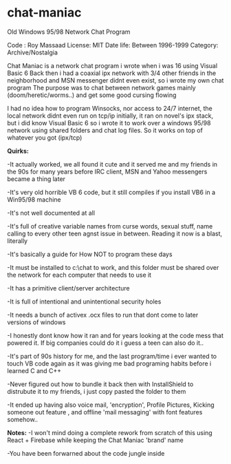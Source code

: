 # chat-maniac
Old Windows 95/98 Network Chat Program

Code : Roy Massaad
License: MIT
Date life: Between 1996-1999
Category: Archive/Nostalgia


Chat Maniac is a network chat program i wrote when i was 16 using Visual Basic 6
Back then i had a coaxial ipx network with 3/4 other friends in the neighborhood and MSN messenger didnt even exist, so i wrote my own chat program
The purpose was to chat between network games mainly (doom/heretic/worms..) and get some good cursing flowing


I had no idea how to program Winsocks, nor access to 24/7 internet, the local network didnt even run on tcp/ip initially, it ran on novel's ipx stack, but i did know Visual Basic 6 so i wrote it to work over a windows 95/98 network using shared folders and chat log files. So it works on top of whatever you got (ipx/tcp)


**Quirks:**

-It actually worked, we all found it cute and it served me and my friends in the 90s for many years before IRC client, MSN and Yahoo messengers became a thing later

-It's very old horrible VB 6 code, but it still compiles if you install VB6 in a Win95/98 machine

-It's not well documented at all

-It's full of creative variable names from curse words, sexual stuff, name calling to every other teen agnst issue in between. Reading it now is a blast, literally

-It's basically a guide for How NOT to program these days

-It must be installed to c:\chat to work, and this folder must be shared over the network for each computer that needs to use it

-It has a primitive client/server architecture

-It is full of intentional and unintentional security holes

-It needs a bunch of activex .ocx files to run that dont come to later versions of windows

-I honestly dont know how it ran and for years looking at the code mess that powered it. If big companies could do it i guess a teen can also do it..

-It's part of 90s history for me, and the last program/time i ever wanted to touch VB code again as it was giving me bad programing habits before i learned C and C++

-Never figured out how to bundle it back then with InstallShield to distrubute it to my friends, i just copy pasted the folder to them

-It ended up having also voice mail, 'encryption', Profile Pictures, Kicking someone out feature , and offline 'mail messaging' with font features somehow..

**Notes:**
-I won't mind doing a complete rework from scratch of this using React + Firebase while keeping the Chat Maniac 'brand' name

-You have been forwarned about the code jungle inside


